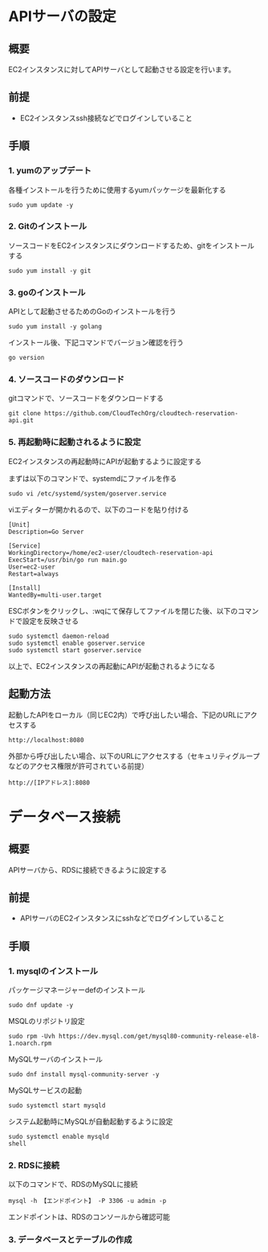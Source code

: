 # APIサーバの設定
## 概要
EC2インスタンスに対してAPIサーバとして起動させる設定を行います。

## 前提
- EC2インスタンスssh接続などでログインしていること

## 手順

### 1. yumのアップデート
各種インストールを行うために使用するyumパッケージを最新化する
```shell
sudo yum update -y
```

### 2. Gitのインストール
ソースコードをEC2インスタンスにダウンロードするため、gitをインストールする
```shell
sudo yum install -y git
```

### 3. goのインストール
APIとして起動させるためのGoのインストールを行う
```shell
sudo yum install -y golang
```

インストール後、下記コマンドでバージョン確認を行う
```shell
go version
```

### 4. ソースコードのダウンロード
gitコマンドで、ソースコードをダウンロードする
```shell
git clone https://github.com/CloudTechOrg/cloudtech-reservation-api.git
```

### 5. 再起動時に起動されるように設定
EC2インスタンスの再起動時にAPIが起動するように設定する

まずは以下のコマンドで、systemdにファイルを作る
```shell
sudo vi /etc/systemd/system/goserver.service
```

viエディターが開かれるので、以下のコードを貼り付ける
```
[Unit]
Description=Go Server

[Service]
WorkingDirectory=/home/ec2-user/cloudtech-reservation-api
ExecStart=/usr/bin/go run main.go
User=ec2-user
Restart=always

[Install]
WantedBy=multi-user.target
```

ESCボタンをクリックし、:wqにて保存してファイルを閉じた後、以下のコマンドで設定を反映させる

```shell
sudo systemctl daemon-reload
sudo systemctl enable goserver.service
sudo systemctl start goserver.service
```

以上で、EC2インスタンスの再起動にAPIが起動されるようになる

## 起動方法
起動したAPIをローカル（同じEC2内）で呼び出したい場合、下記のURLにアクセスする

```
http://localhost:8080
```

外部から呼び出したい場合、以下のURLにアクセスする（セキュリティグループなどのアクセス権限が許可されている前提）

```
http://[IPアドレス]:8080
```

# データベース接続
## 概要
APIサーバから、RDSに接続できるように設定する

## 前提
- APIサーバのEC2インスタンスにsshなどでログインしていること

## 手順

### 1. mysqlのインストール

パッケージマネージャーdefのインストール
```shell
sudo dnf update -y
```

MSQLのリポジトリ設定
```shell
sudo rpm -Uvh https://dev.mysql.com/get/mysql80-community-release-el8-1.noarch.rpm
```

MySQLサーバのインストール
```shell
sudo dnf install mysql-community-server -y
```

MySQLサービスの起動
```shell
sudo systemctl start mysqld
```

システム起動時にMySQLが自動起動するように設定
```shell
sudo systemctl enable mysqld
shell
```

### 2. RDSに接続

以下のコマンドで、RDSのMySQLに接続
```
mysql -h 【エンドポイント】 -P 3306 -u admin -p
```

エンドポイントは、RDSのコンソールから確認可能


### 3. データベースとテーブルの作成